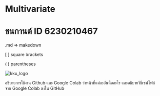 # Multivariate

# ชนกานต์ ID 6230210467

.md => makedown

[ ] square brackets

( ) parentheses

![kku_logo](KKUlogo.png)

อธิบายการใช้งาน Github และ Google Colab ว่าหน้าที่แต่ละอันคืออะไร และอธิบายวิธีเซฟไฟล์จาก Google Colab ลงใน GitHub
